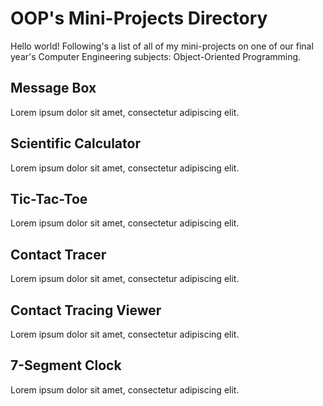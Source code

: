 # OOP's Mini-Projects Directory
Hello world! Following's a list of all of my mini-projects on one of our final year's Computer Engineering subjects: Object-Oriented Programming.

## Message Box
Lorem ipsum dolor sit amet, consectetur adipiscing elit.

## Scientific Calculator
Lorem ipsum dolor sit amet, consectetur adipiscing elit.

## Tic-Tac-Toe
Lorem ipsum dolor sit amet, consectetur adipiscing elit.

## Contact Tracer
Lorem ipsum dolor sit amet, consectetur adipiscing elit.

## Contact Tracing Viewer
Lorem ipsum dolor sit amet, consectetur adipiscing elit.

## 7-Segment Clock
Lorem ipsum dolor sit amet, consectetur adipiscing elit.
